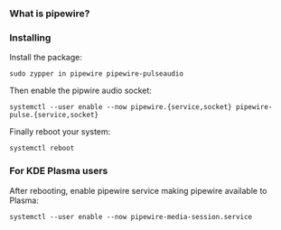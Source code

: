 ### What is pipewire?

### Installing
Install the package:
```
sudo zypper in pipewire pipewire-pulseaudio
```
Then enable the pipwire audio socket: 
```
systemctl --user enable --now pipewire.{service,socket} pipewire-pulse.{service,socket}
```
Finally reboot your system:
```
systemctl reboot
```

### For KDE Plasma users
After rebooting, enable pipewire service making pipewire available to Plasma:
```
systemctl --user enable --now pipewire-media-session.service
```